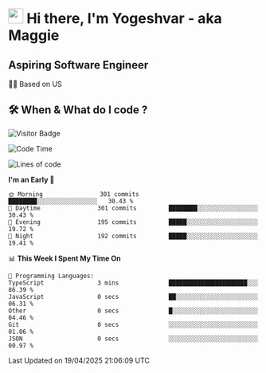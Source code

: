 <h1><img src="https://emojis.slackmojis.com/emojis/images/1531849430/4246/blob-sunglasses.gif?1531849430" width="30"/> Hi there, I'm Yogeshvar - aka Maggie</h1>

## Aspiring Software Engineer
🏂🏻  Based on US 

## 🛠 When & What do I code ?  

![Visitor Badge](https://visitor-badge.feriirawann.repl.co?username=yogeshvar&repo=yogeshvar&label=Visitors&style=plastic&color=%23457BFF&contentType=svg)

<!--START_SECTION:waka-->
![Code Time](http://img.shields.io/badge/Code%20Time-2%2C927%20hrs%2047%20mins-blue)

![Lines of code](https://img.shields.io/badge/From%20Hello%20World%20I%27ve%20Written-3.9%20million%20lines%20of%20code-blue)

**I'm an Early 🐤** 

```text
🌞 Morning                301 commits         ████████░░░░░░░░░░░░░░░░░   30.43 % 
🌆 Daytime                301 commits         ████████░░░░░░░░░░░░░░░░░   30.43 % 
🌃 Evening                195 commits         █████░░░░░░░░░░░░░░░░░░░░   19.72 % 
🌙 Night                  192 commits         █████░░░░░░░░░░░░░░░░░░░░   19.41 % 
```


📊 **This Week I Spent My Time On** 

```text
💬 Programming Languages: 
TypeScript               3 mins              ██████████████████████░░░   86.39 % 
JavaScript               0 secs              ██░░░░░░░░░░░░░░░░░░░░░░░   06.31 % 
Other                    0 secs              █░░░░░░░░░░░░░░░░░░░░░░░░   04.46 % 
Git                      0 secs              ░░░░░░░░░░░░░░░░░░░░░░░░░   01.06 % 
JSON                     0 secs              ░░░░░░░░░░░░░░░░░░░░░░░░░   00.97 % 
```


 Last Updated on 19/04/2025 21:06:09 UTC
<!--END_SECTION:waka-->
